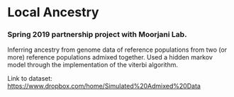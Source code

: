 # Local Ancestry 

### Spring 2019 partnership project with Moorjani Lab. 
Inferring ancestry from genome data of reference populations from two (or more) reference populations admixed together. Used a hidden markov model through the implementation of the viterbi algorithm.

Link to dataset: https://www.dropbox.com/home/Simulated%20Admixed%20Data
